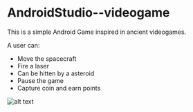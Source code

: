 # AndroidStudio--videogame

This is a simple Android Game inspired in ancient videogames.

A user can:

- Move the spacecraft
- Fire a laser
- Can be hitten by a asteroid
- Pause the game
- Capture coin and earn points

![alt text](https://github.com/carlosclatg/AndroidStudio--videogame/blob/master/Space.png)

